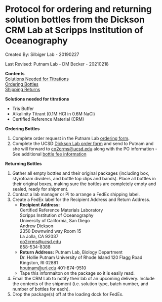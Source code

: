 # Protocol for ordering and returning solution bottles from the Dickson CRM Lab at Scripps Institution of Oceanography

Created By: Silbiger Lab - 20190227

Last Revised: Putnam Lab - DM Becker - 20210218

**Contents**  
[Solutions Needed for Titrations](#Solutions)  
[Ordering Bottles](#Ordering)  
[Shipping Returns](#Returns)  

<a name="Solutions"></a> **Solutions needed for titrations**
* Tris Buffer
* Alkalinity Titrant (0.1M HCl in 0.6M NaCl)
* Certified Reference Material (CRM)

<a name="Ordering"></a> **Ordering Bottles**

1. Complete order request in the Putnam Lab [ordering form](https://forms.gle/s7FgMPrTS5yeuSnf6). 
2. Complete the UCSD [Dickson Lab order form](https://github.com/Putnam-Lab/Lab_Management/blob/master/images/Updated%20Request%20CRM%20order%20form.docx?raw=true)  and send to Putnam and she will forward to co2crms@ucsd.edu along with the PO information
		- See additional [bottle fee information](https://github.com/Putnam-Lab/Lab_Management/blob/master/images/BottleFee.docx?raw=true)


<a name="Returning"></a> **Returning Bottles**
1. Gather all empty bottles and their original packages (including box, styrofoam dividers, and bottle top clips and bands).  Place all bottles in their original boxes, making sure the bottles are completely empty and sealed, ready for shipment.
1. Contact a lab manager or PI to arrange a FedEx shipping label.
1. Create a FedEx label for the Recipient Address and Return Address.
    * **Recipient Address:**  
    Certified Reference Materials Laboratory  
    Scripps Institution of Oceanography  
    University of California, San Diego  
    Andrew Dickson  
    2350 Downwind way Room 15  
    La Jolla, CA 92037  
    co2crms@ucsd.edu  
    858-534-8388
    * **Return Address:**
    Putnam Lab, Biology Department  
    Dr. Hollie Putnam
    University of Rhode Island
    120 Flagg Road 
    Kingston, RI 02881  
    hputnam@uri.edu
    401-874-9510
    * Tape this informaiton on the package so it is easily read.
1. Email the CRM Lab to notify their lab of an upcoming delivery.  Include the contents of the shipment (i.e. solution type, batch number, and number of bottles for each).
1. Drop the package(s) off at the loading dock for FedEx.

